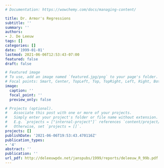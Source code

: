 ```yaml
---
# Documentation: https://wowchemy.com/docs/managing-content/

title: Dr. Armor's Regressions
subtitle: ''
summary: ''
authors:
- J. De Leeuw
tags: []
categories: []
date: '1999-01-01'
lastmod: 2021-06-06T12:53:43-07:00
featured: false
draft: false

# Featured image
# To use, add an image named `featured.jpg/png` to your page's folder.
# Focal points: Smart, Center, TopLeft, Top, TopRight, Left, Right, BottomLeft, Bottom, BottomRight.
image:
  caption: ''
  focal_point: ''
  preview_only: false

# Projects (optional).
#   Associate this post with one or more of your projects.
#   Simply enter your project's folder or file name without extension.
#   E.g. `projects = ["internal-project"]` references `content/project/deep-learning/index.md`.
#   Otherwise, set `projects = []`.
projects: []
publishDate: '2021-06-06T19:53:43.470116Z'
publication_types:
- '4'
abstract: ''
publication: ''
url_pdf: http://deleeuwpdx.net/janspubs/1999/reports/deleeuw_R_99b.pdf
---
```

